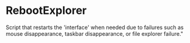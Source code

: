 # RebootExplorer
Script that restarts the 'interface' when needed due to failures such as mouse disappearance, taskbar disappearance, or file explorer failure."
